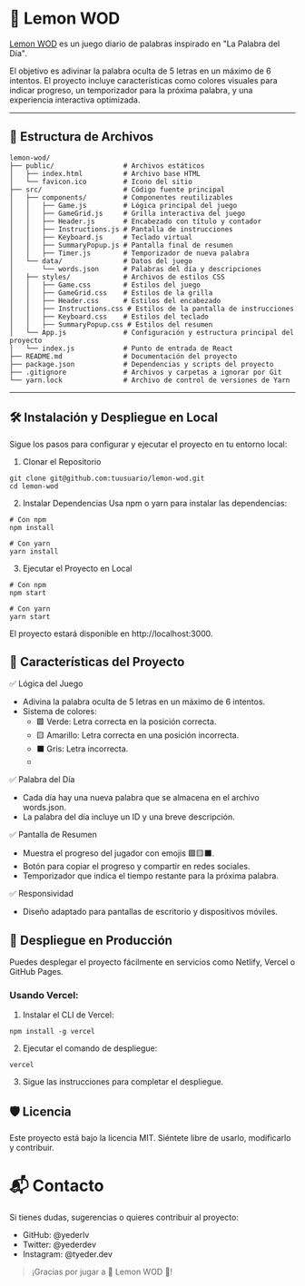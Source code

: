 # 🍋 Lemon WOD

[Lemon WOD](https://yederlv.github.io/lemonwod/) es un juego diario de palabras inspirado en "La Palabra del Día".

El objetivo es adivinar la palabra oculta de 5 letras en un máximo de 6 intentos. El proyecto incluye características como colores visuales para indicar progreso, un temporizador para la próxima palabra, y una experiencia interactiva optimizada.

---

## 📂 Estructura de Archivos

```plaintext
lemon-wod/
├── public/                 # Archivos estáticos
│   ├── index.html          # Archivo base HTML
│   └── favicon.ico         # Icono del sitio
├── src/                    # Código fuente principal
│   ├── components/         # Componentes reutilizables
│   │   ├── Game.js         # Lógica principal del juego
│   │   ├── GameGrid.js     # Grilla interactiva del juego
│   │   ├── Header.js       # Encabezado con título y contador
│   │   ├── Instructions.js # Pantalla de instrucciones
│   │   ├── Keyboard.js     # Teclado virtual
│   │   ├── SummaryPopup.js # Pantalla final de resumen
│   │   ├── Timer.js        # Temporizador de nueva palabra
│   └── data/               # Datos del juego
│       └── words.json      # Palabras del día y descripciones
│   ├── styles/             # Archivos de estilos CSS
│   │   ├── Game.css        # Estilos del juego
│   │   ├── GameGrid.css    # Estilos de la grilla
│   │   ├── Header.css      # Estilos del encabezado
│   │   ├── Instructions.css # Estilos de la pantalla de instrucciones
│   │   ├── Keyboard.css    # Estilos del teclado
│   │   ├── SummaryPopup.css # Estilos del resumen
│   └── App.js              # Configuración y estructura principal del proyecto
│   └── index.js            # Punto de entrada de React
├── README.md               # Documentación del proyecto
├── package.json            # Dependencias y scripts del proyecto
├── .gitignore              # Archivos y carpetas a ignorar por Git
└── yarn.lock               # Archivo de control de versiones de Yarn
```

---


## 🛠️ Instalación y Despliegue en Local

Sigue los pasos para configurar y ejecutar el proyecto en tu entorno local:

1. Clonar el Repositorio
```
git clone git@github.com:tuusuario/lemon-wod.git
cd lemon-wod
```
2. Instalar Dependencias
Usa npm o yarn para instalar las dependencias:
```
# Con npm
npm install

# Con yarn
yarn install
```
3. Ejecutar el Proyecto en Local
``` 
# Con npm
npm start

# Con yarn
yarn start
```
El proyecto estará disponible en http://localhost:3000.

## 🎨 Características del Proyecto

✅ Lógica del Juego
- Adivina la palabra oculta de 5 letras en un máximo de 6 intentos.
- Sistema de colores:
  - 🟩 Verde: Letra correcta en la posición correcta.
  - 🟨 Amarillo: Letra correcta en una posición incorrecta.
  - ⬛ Gris: Letra incorrecta.
  - 
✅ Palabra del Día
- Cada día hay una nueva palabra que se almacena en el archivo words.json.
- La palabra del día incluye un ID y una breve descripción.
  
✅ Pantalla de Resumen

- Muestra el progreso del jugador con emojis 🟩🟨⬛.
- Botón para copiar el progreso y compartir en redes sociales.
- Temporizador que indica el tiempo restante para la próxima palabra.
  
✅ Responsividad

- Diseño adaptado para pantallas de escritorio y dispositivos móviles.

## 🚀 Despliegue en Producción

Puedes desplegar el proyecto fácilmente en servicios como Netlify, Vercel o GitHub Pages.

### Usando Vercel:
1. Instalar el CLI de Vercel:
```
npm install -g vercel
```
2. Ejecutar el comando de despliegue:
```
vercel
```
3. Sigue las instrucciones para completar el despliegue.

## 🛡️ Licencia

Este proyecto está bajo la licencia MIT. Siéntete libre de usarlo, modificarlo y contribuir.

# 📬 Contacto

Si tienes dudas, sugerencias o quieres contribuir al proyecto:

* GitHub: @yederlv
* Twitter: @yederdev
* Instagram: @tyeder.dev

> ¡Gracias por jugar a 🍋 Lemon WOD 🍋!